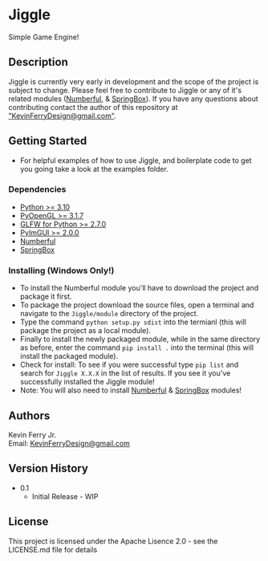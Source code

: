 # Jiggle

Simple Game Engine!

## Description

Jiggle is currently very early in development and the scope of the project is subject to change. Please feel free to contribute to Jiggle or any of it's related modules ([Numberful](https://github.com/KevinFerryJr/Numberful), & [SpringBox](https://github.com/KevinFerryJr/SpringBox)). If you have any questions about contributing contact the author of this repository at ["KevinFerryDesign@gmail.com"]().

## Getting Started
* For helpful examples of how to use Jiggle, and boilerplate code to get you going take a look at the examples folder.

### Dependencies

* [Python >= 3.10](https://www.python.org/downloads/)
* [PyOpenGL >= 3.1.7](https://pypi.org/project/PyOpenGL/)
* [GLFW for Python >= 2.7.0](https://pypi.org/project/glfw/)
* [PyImGUI >= 2.0.0](https://pypi.org/project/imgui/)
* [Numberful](https://github.com/KevinFerryJr/Numberful)
* [SpringBox](https://github.com/KevinFerryJr/SpringBox)


### Installing (Windows Only!)

* To install the Numberful module you'll have to download the project and package it first.
* To package the project download the source files, open a terminal and navigate to the ```Jiggle/module``` directory of the project.
* Type the command ```python setup.py sdist``` into the termianl (this will package the project as a local module).
* Finally to install the newly packaged module, while in the same directory as before, enter the command ```pip install .``` into the terminal (this will install the packaged module).
* Check for install: To see if you were successful type ```pip list``` and search for ```Jiggle X.X.X``` in the list of results. If you see it you've successfully installed the Jiggle module!
* Note: You will also need to install [Numberful](https://github.com/KevinFerryJr/Numberful) & [SpringBox](https://github.com/KevinFerryJr/SpringBox) modules!

## Authors
Kevin Ferry Jr.  
Email: KevinFerryDesign@gmail.com

## Version History
* 0.1
    * Initial Release - WIP

## License

This project is licensed under the Apache Lisence 2.0 - see the LICENSE.md file for details
